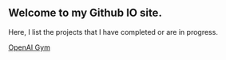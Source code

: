 ## Welcome to my Github IO site.

Here, I list the projects that I have completed or are in progress.

[OpenAI Gym](https://jchen114.github.io/OpenAIGym/)

